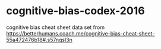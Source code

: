 # cognitive-bias-codex-2016
cognitive bias cheat sheet data set from https://betterhumans.coach.me/cognitive-bias-cheat-sheet-55a472476b18#.s57nqsl3n
